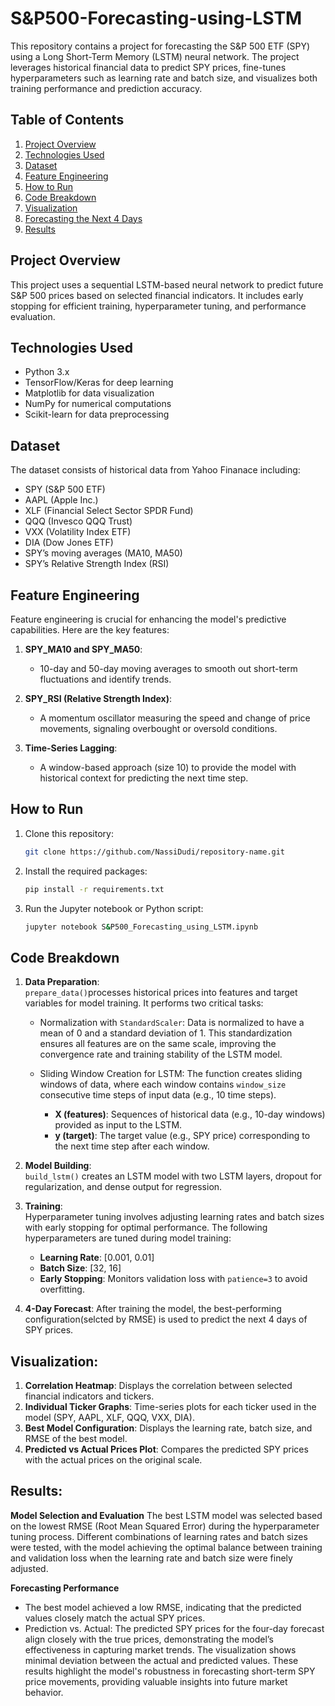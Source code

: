 # S&P500-Forecasting-using-LSTM

This repository contains a project for forecasting the S&P 500 ETF (SPY) using a Long Short-Term Memory (LSTM) neural network. The project leverages historical financial data to predict SPY prices, fine-tunes hyperparameters such as learning rate and batch size, and visualizes both training performance and prediction accuracy.

## Table of Contents
1. [Project Overview](#project-overview)  
2. [Technologies Used](#technologies-used)  
3. [Dataset](#dataset)  
4. [Feature Engineering](#feature-engineering)  
5. [How to Run](#how-to-run)  
6. [Code Breakdown](#code-breakdown)  
7. [Visualization](#visualization)  
8. [Forecasting the Next 4 Days](#forecasting-the-next-4-days)  
9. [Results](#results)  

## Project Overview
This project uses a sequential LSTM-based neural network to predict future S&P 500 prices based on selected financial indicators. It includes early stopping for efficient training, hyperparameter tuning, and performance evaluation.

## Technologies Used
- Python 3.x
- TensorFlow/Keras for deep learning
- Matplotlib for data visualization
- NumPy for numerical computations
- Scikit-learn for data preprocessing

## Dataset
The dataset consists of historical data from Yahoo Finanace including:
- SPY (S&P 500 ETF)  
- AAPL (Apple Inc.)  
- XLF (Financial Select Sector SPDR Fund)  
- QQQ (Invesco QQQ Trust)  
- VXX (Volatility Index ETF)  
- DIA (Dow Jones ETF)
- SPY’s moving averages (MA10, MA50)  
- SPY’s Relative Strength Index (RSI)


## Feature Engineering
Feature engineering is crucial for enhancing the model's predictive capabilities. Here are the key features:

1. **SPY_MA10 and SPY_MA50**:  
   - 10-day and 50-day moving averages to smooth out short-term fluctuations and identify trends.
   
2. **SPY_RSI (Relative Strength Index)**:  
   - A momentum oscillator measuring the speed and change of price movements, signaling overbought or oversold conditions.
   
3. **Time-Series Lagging**:  
   - A window-based approach (size 10) to provide the model with historical context for predicting the next time step.

## How to Run
1. Clone this repository:
   ```bash
   git clone https://github.com/NassiDudi/repository-name.git
   ```
2. Install the required packages:
   ```bash
   pip install -r requirements.txt
   ```
3. Run the Jupyter notebook or Python script:
   ```bash
   jupyter notebook S&P500_Forecasting_using_LSTM.ipynb

## Code Breakdown
1. **Data Preparation**:  
   `prepare_data()`processes historical prices into features and target variables for model training. It performs two critical tasks:
   - Normalization with `StandardScaler`: Data is normalized to have a mean of 0 and a standard deviation of 1. This standardization ensures all features are on the same scale, improving the convergence rate and         training stability of the LSTM model.

   - Sliding Window Creation for LSTM: The function creates sliding windows of data, where each window contains `window_size` consecutive time steps of input data (e.g., 10 time steps).
      - **X (features)**: Sequences of historical data (e.g., 10-day windows) provided as input to the LSTM.
      - **y (target)**: The target value (e.g., SPY price) corresponding to the next time step after each window.

2. **Model Building**:  
   `build_lstm()` creates an LSTM model with two LSTM layers, dropout for regularization, and dense output for regression.

3. **Training**:  
   Hyperparameter tuning involves adjusting learning rates and batch sizes with early stopping for optimal performance.
   The following hyperparameters are tuned during model training:
   - **Learning Rate**: [0.001, 0.01]
   - **Batch Size**: [32, 16]
   - **Early Stopping**: Monitors validation loss with `patience=3` to avoid overfitting.

4. **4-Day Forecast**:
   After training the model, the best-performing configuration(selcted by RMSE) is used to predict the next 4 days of SPY prices.
   
## Visualization:
1. **Correlation Heatmap**: Displays the correlation between selected financial indicators and tickers.
2. **Individual Ticker Graphs**: Time-series plots for each ticker used in the model (SPY, AAPL, XLF, QQQ, VXX, DIA).
3. **Best Model Configuration**: Displays the learning rate, batch size, and RMSE of the best model.
4. **Predicted vs Actual Prices Plot**: Compares the predicted SPY prices with the actual prices on the original scale.

## Results:
**Model Selection and Evaluation**
The best LSTM model was selected based on the lowest RMSE (Root Mean Squared Error) during the hyperparameter tuning process. Different combinations of learning rates and batch sizes were tested, with the model achieving the optimal balance between training and validation loss when the learning rate and batch size were finely adjusted.

**Forecasting Performance**
- The best model achieved a low RMSE, indicating that the predicted values closely match the actual SPY prices.
- Prediction vs. Actual: The predicted SPY prices for the four-day forecast align closely with the true prices, demonstrating the model’s effectiveness in capturing market trends. The visualization shows minimal    deviation between the actual and predicted values.
These results highlight the model's robustness in forecasting short-term SPY price movements, providing valuable insights into future market behavior.
